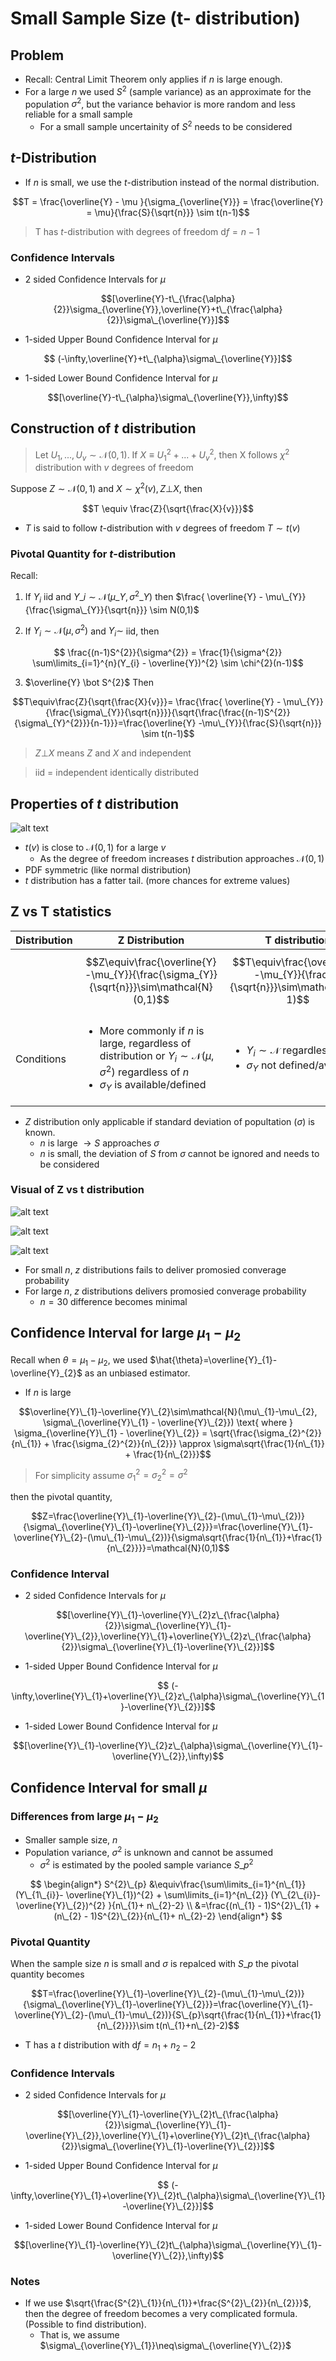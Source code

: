 # Small Sample Size (t- distribution)

## Problem
* Recall: Central Limit Theorem only applies if $n$ is large enough.
* For a large $n$ we used $S^{2}$ (sample variance) as an approximate for the population $\sigma^{2}$, but the variance behavior is more random and less reliable for a small sample
    * For a small sample uncertainity of $S^{2}$ needs to be considered

## $t$-Distribution
* If $n$ is small, we use the $t$-distribution instead of the normal distribution.

$$T =  \frac{\overline{Y} - \mu }{\sigma_{\overline{Y}}} = \frac{\overline{Y} = \mu}{\frac{S}{\sqrt{n}}} \sim t(n-1)$$

> T has $t$-distribution with degrees of freedom $\text{d}f=n-1$

### Confidence Intervals

* 2 sided Confidence Intervals for $\mu$ 

$$[\overline{Y}-t\_{\frac{\alpha}{2}}\sigma_{\overline{Y}},\overline{Y}+t\_{\frac{\alpha}{2}}\sigma\_{\overline{Y}}]$$

* 1-sided Upper Bound Confidence Interval for $\mu$

$$ (-\infty,\overline{Y}+t\_{\alpha}\sigma\_{\overline{Y}}]$$
* 1-sided Lower Bound Confidence Interval for $\mu$

$$[\overline{Y}-t\_{\alpha}\sigma\_{\overline{Y}},\infty)$$

## Construction of $t$ distribution

> Let $U_{1}, ... , U_{v} \sim \mathcal{N}(0,1)$. If $X \equiv U_{1}^{2} + ... + U_{v}^{2}$, then X follows $\chi^{2}$ distribution with $v$ degrees of freedom

Suppose $Z \sim \mathcal{N}(0,1)$ and $X \sim \chi^{2}(v), Z \bot X$, then 

$$T \equiv \frac{Z}{\sqrt{\frac{X}{v}}}$$

* $T$ is said to follow $t$-distribution with $v$ degrees of freedom
$T \sim t(v)$

### Pivotal Quantity for $t$-distribution 
Recall:
1. If $Y_{i}$ iid and $Y\_{i} \sim \mathcal{N}(\mu\_{Y}, \sigma^{2}\_{Y})$ then $\frac{ \overline{Y} - \mu\_{Y}}{\frac{\sigma\_{Y}}{\sqrt{n}}} \sim N(0,1)$

2. If $Y_{i} \sim \mathcal{N}(\mu, \sigma^{2})$ and $Y_{i} \sim$ iid, then

$$ \frac{(n-1)S^{2}}{\sigma^{2}} = \frac{1}{\sigma^{2}} \sum\limits_{i=1}^{n}(Y_{i} - \overline{Y})^{2} \sim \chi^{2}(n-1)$$

3. $\overline{Y} \bot S^{2}$
Then

$$T\equiv\frac{Z}{\sqrt{\frac{X}{v}}}= \frac{\frac{ \overline{Y} - \mu\_{Y}}{\frac{\sigma\_{Y}}{\sqrt{n}}}}{\sqrt{\frac{\frac{(n-1)S^{2}}{\sigma\_{Y}^{2}}}{n-1}}}=\frac{\overline{Y} -\mu\_{Y}}{\frac{S}{\sqrt{n}}} \sim t(n-1)$$

> $Z\bot X$ means $Z$ and $X$ and independent

> iid = independent identically distributed

## Properties of $t$ distribution

![alt text](src/t_distribution.png)

* $t(v)$ is close to $\mathcal{N}(0,1)$ for a large $v$
    * As the degree of freedom increases $t$ distribution approaches $\mathcal{N}(0,1)$
* PDF symmetric (like normal distribution)
*  $t$ distribution has a fatter tail. (more chances for extreme values)


## Z vs T statistics

| Distribution | Z Distribution | T distribution |
| --- | --- | --- |
| | $$Z\equiv\frac{\overline{Y}-\mu_{Y}}{\frac{\sigma_{Y}}{\sqrt{n}}}\sim\mathcal{N}(0,1)$$ | $$T\equiv\frac{\overline{Y}-\mu_{Y}}{\frac{S}{\sqrt{n}}}\sim\mathcal{t}(n-1)$$ |
|Conditions | <ul> <li> More commonly if $n$ is large, regardless of distribution or $Y_{i}\sim\mathcal{N}(\mu,\sigma^{2})$ regardless of $n$</li> <li>$\sigma_{Y}$ is available/defined </li></ul> | <ul><li>$Y_{i}\sim\mathcal{N}$ regardless of $n$.</li> <li> $\sigma_{Y}$ not defined/available</li></ul> |
* $Z$ distribution only applicable if standard deviation of popultation ($\sigma$) is known.
    * $n$ is large $\rightarrow S$ approaches $\sigma$
    * $n$ is small, the deviation of $S$ from $\sigma$ cannot be ignored and needs to be considered 

### Visual of Z vs t distribution

![alt text](src/z_vs_t_distribution_5.png)

![alt text](src/z_vs_t_distribution_15.png)

![alt text](src/z_vs_t_distribution_30.png)

* For small $n$, $z$ distributions fails to deliver promosied converage probability
* For large $n$, $z$ distributions delivers promosied converage probability
    * $n=30$ difference becomes minimal


## Confidence Interval for large $\mu_{1} - \mu_{2}$

Recall when $\theta = \mu_{1}-\mu_{2}$, we used $\hat{\theta}=\overline{Y}_{1}-\overline{Y}_{2}$ as an unbiased estimator.

* If $n$ is large

$$\overline{Y}\_{1}-\overline{Y}\_{2}\sim\mathcal{N}(\mu\_{1}-\mu\_{2}, \sigma\_{\overline{Y}\_{1} - \overline{Y}\_{2}}) \text{ where } \sigma_{\overline{Y}\_{1} - \overline{Y}\_{2}} = \sqrt{\frac{\sigma_{2}^{2}}{n\_{1}} + \frac{\sigma_{2}^{2}}{n\_{2}}} \approx \sigma\sqrt{\frac{1}{n\_{1}} + \frac{1}{n\_{2}}}$$

> For simplicity assume $\sigma_{1}^{2}=\sigma_{2}^{2}=\sigma^{2}$

then the pivotal quantity,

$$Z=\frac{\overline{Y}\_{1}-\overline{Y}\_{2}-(\mu\_{1}-\mu\_{2})}{\sigma\_{\overline{Y}\_{1}-\overline{Y}\_{2}}}=\frac{\overline{Y}\_{1}-\overline{Y}\_{2}-(\mu\_{1}-\mu\_{2})}{\sigma\sqrt{\frac{1}{n\_{1}}+\frac{1}{n\_{2}}}}=\mathcal{N}(0,1)$$

### Confidence Interval
* 2 sided Confidence Intervals for $\mu$ 

$$[\overline{Y}\_{1}-\overline{Y}\_{2}z\_{\frac{\alpha}{2}}\sigma\_{\overline{Y}\_{1}-\overline{Y}\_{2}},\overline{Y}\_{1}+\overline{Y}\_{2}z\_{\frac{\alpha}{2}}\sigma\_{\overline{Y}\_{1}-\overline{Y}\_{2}}]$$

* 1-sided Upper Bound Confidence Interval for $\mu$

$$ (-\infty,\overline{Y}\_{1}+\overline{Y}\_{2}z\_{\alpha}\sigma\_{\overline{Y}\_{1}-\overline{Y}\_{2}}]$$


* 1-sided Lower Bound Confidence Interval for $\mu$

$$[\overline{Y}\_{1}-\overline{Y}\_{2}z\_{\alpha}\sigma\_{\overline{Y}\_{1}-\overline{Y}\_{2}},\infty)$$


## Confidence Interval for small $\mu$

### Differences from large $\mu_{1} - \mu_{2}$
* Smaller sample size, $n$
* Population variance, $\sigma^{2}$ is unknown and cannot be assumed
    * $\sigma^{2}$ is estimated by the pooled sample variance $S\_{p}^{2}$

$$
\begin{align*}
S^{2}\_{p} &\equiv\frac{\sum\limits_{i=1}^{n\_{1}}(Y\_{1\_{i}}- \overline{Y}\_{1})^{2} + \sum\limits_{i=1}^{n\_{2}} (Y\_{2\_{i}}- \overline{Y}\_{2})^{2} }{n\_{1}+ n\_{2}-2} \\
&=\frac{(n\_{1} - 1)S^{2}\_{1} + (n\_{2} - 1)S^{2}\_{2}}{n\_{1}+ n\_{2}-2}
\end{align*}
$$
### Pivotal Quantity

When the sample size $n$ is small and $\sigma$ is repalced with $S\_{p}$ the pivotal quantity becomes

$$T=\frac{\overline{Y}\_{1}-\overline{Y}\_{2}-(\mu\_{1}-\mu\_{2})}{\sigma\_{\overline{Y}\_{1}-\overline{Y}\_{2}}}=\frac{\overline{Y}\_{1}-\overline{Y}\_{2}-(\mu\_{1}-\mu\_{2})}{S\_{p}\sqrt{\frac{1}{n\_{1}}+\frac{1}{n\_{2}}}}\sim t(n\_{1}+n\_{2}-2)$$

* T has a $t$ distribution with $\text{d}f=n_{1}+ n_{2}-2$ 

### Confidence Intervals

* 2 sided Confidence Intervals for $\mu$ 

$$[\overline{Y}\_{1}-\overline{Y}\_{2}t\_{\frac{\alpha}{2}}\sigma\_{\overline{Y}\_{1}-\overline{Y}\_{2}},\overline{Y}\_{1}+\overline{Y}\_{2}t\_{\frac{\alpha}{2}}\sigma\_{\overline{Y}\_{1}-\overline{Y}\_{2}}]$$

* 1-sided Upper Bound Confidence Interval for $\mu$

$$ (-\infty,\overline{Y}\_{1}+\overline{Y}\_{2}t\_{\alpha}\sigma\_{\overline{Y}\_{1}-\overline{Y}\_{2}}]$$


* 1-sided Lower Bound Confidence Interval for $\mu$

$$[\overline{Y}\_{1}-\overline{Y}\_{2}t\_{\alpha}\sigma\_{\overline{Y}\_{1}-\overline{Y}\_{2}},\infty)$$

### Notes

* If we use $\sqrt{\frac{S^{2}\_{1}}{n\_{1}}+\frac{S^{2}\_{2}}{n\_{2}}}$, then the degree of freedom becomes a very complicated formula. (Possible to find distribution).
    * That is, we assume $\sigma\_{\overline{Y}\_{1}}\neq\sigma\_{\overline{Y}\_{2}}$